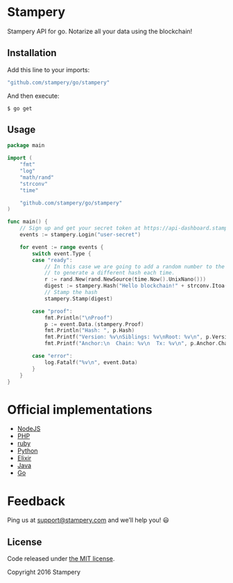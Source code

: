 # Stampery
Stampery API for go. Notarize all your data using the blockchain!

## Installation

Add this line to your imports:

```go
"github.com/stampery/go/stampery"
```

And then execute:

    $ go get


## Usage
```go
package main

import (
	"fmt"
	"log"
	"math/rand"
	"strconv"
	"time"

	"github.com/stampery/go/stampery"
)

func main() {
    // Sign up and get your secret token at https://api-dashboard.stampery.com
	events := stampery.Login("user-secret")

	for event := range events {
		switch event.Type {
		case "ready":
			// In this case we are going to add a random number to the string
			// to generate a different hash each time.
			r := rand.New(rand.NewSource(time.Now().UnixNano()))
			digest := stampery.Hash("Hello blockchain!" + strconv.Itoa(r.Int()))
			// Stamp the hash
			stampery.Stamp(digest)

		case "proof":
			fmt.Println("\nProof")
			p := event.Data.(stampery.Proof)
			fmt.Println("Hash: ", p.Hash)
			fmt.Printf("Version: %v\nSiblings: %v\nRoot: %v\n", p.Version, p.Siblings, p.Root)
			fmt.Printf("Anchor:\n  Chain: %v\n  Tx: %v\n", p.Anchor.Chain, p.Anchor.Tx)

		case "error":
			log.Fatalf("%v\n", event.Data)
		}
	}
}
```

# Official implementations
- [NodeJS](https://github.com/stampery/node)
- [PHP](https://github.com/stampery/php)
- [ruby](https://github.com/stampery/ruby)
- [Python](https://github.com/stampery/python)
- [Elixir](https://github.com/stampery/elixir)
- [Java](https://github.com/stampery/java)
- [Go](https://github.com/stampery/go)

# Feedback

Ping us at support@stampery.com and we’ll help you! 😃


## License

Code released under
[the MIT license](https://github.com/stampery/js/blob/master/LICENSE).

Copyright 2016 Stampery
